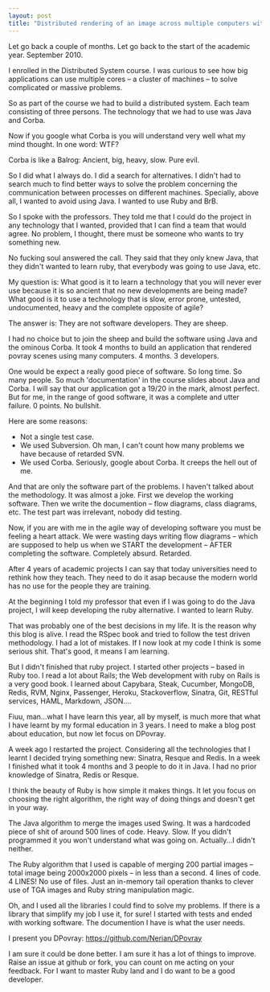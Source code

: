 ```yaml
---
layout: post
title: "Distributed rendering of an image across multiple computers with DPovray"
---                                                                     
```


Let go back a couple of months. Let go back to the start of the academic year. September 2010. 

I enrolled in the Distributed System course. I was curious to see how big applications can use multiple cores – a cluster of machines – to solve complicated or massive problems.            

So as part of the course we had to build a distributed system. Each team consisting of three persons. The technology that we had to use was Java and Corba.

Now if you google what Corba is you will understand very well what my mind thought. In one word: WTF?

Corba is like a Balrog: Ancient, big, heavy, slow. Pure evil.

So I did what I always do. I did a search for alternatives. I didn't had to search much to find better ways to solve the problem concerning the communication between processes on different machines. Specially, above all, I wanted to avoid using Java. I wanted to use Ruby and BrB. 

So I spoke with the professors. They told me that I could do the project in any technology that I wanted, provided that I can find a team that would agree. No problem, I thought, there must be someone who wants to try something new.

No fucking soul answered the call. They said that they only knew Java, that they didn't wanted to learn ruby, that everybody was going to use Java, etc.

My question is: What good is it to learn a technology that you will never ever use because it is so ancient that no new developments are being made? What good is it to use a technology that is slow, error prone, untested, undocumented, heavy and the complete opposite of agile? 

The answer is: They are not software developers. They are sheep.

I had no choice but to join the sheep and build the software using Java and the ominous Corba. It took 4 months to build an application that rendered povray scenes using many computers. 4 months. 3 developers.

One would be expect a really good piece of software. So long time. So many people. So much 'documentation' in the course slides about Java and Corba. I will say that our application got a 19/20 in the mark, almost perfect. But for me, in the range of good software, it was a complete and utter failure. 0 points. No bullshit.

Here are some reasons:

* Not a single test case.
* We used Subversion. Oh man, I can't count how many problems we have because of retarded SVN.
* We used Corba. Seriously, google about Corba. It creeps the hell out of me.

And that are only the software part of the problems. I haven't talked about the methodology. It was almost a joke. First we develop the working software. Then we write the documention – flow diagrams, class diagrams, etc. The test part was irrelevant, nobody did testing.

Now, if you are with me in the agile way of developing software you must be feeling a heart attack. We were wasting days writing flow diagrams – which are supposed to help us when we START the development –  AFTER completing the software. Completely absurd. Retarded.

After 4 years of academic projects I can say that today universities need to rethink how they teach. They need to do it asap because the modern world has no use for the people they are training.

At the beginning I told my professor that even if I was going to do the Java project, I will keep developing the ruby alternative. I wanted to learn Ruby.                       

That was probably one of the best decisions in my life. It is the reason why this blog is alive. I read the RSpec book and tried to follow the test driven methodology. I had a lot of mistakes. If I now look at my code I think is some serious shit. That's good, it means I am learning.

But I didn't finished that ruby project. I started other projects – based in Ruby too. I read a lot about Rails; the Web development with ruby on Rails is a very good book. I learned about Capybara, Steak, Cucumber, MongoDB, Redis, RVM, Nginx, Passenger, Heroku, Stackoverflow, Sinatra, Git, RESTful services, HAML, Markdown, JSON....

Fiuu, man...what I have learn this year, all by myself, is much more that what I have learnt by my formal education in 3 years. I need to make a blog post about education, but now let focus on DPovray.

A week ago I restarted the project. Considering all the technologies that I learnt I decided trying something new: Sinatra, Resque and Redis. In a week I finished what it took 4 months and 3 people to do it in Java. I had no prior knowledge of Sinatra, Redis or Resque.

I think the beauty of Ruby is how simple it makes things. It let you focus on choosing the right algorithm, the right way of doing things and doesn't get in your way.

The Java algorithm to merge the images used Swing. It was a hardcoded piece of shit of around 500 lines of code. Heavy. Slow. If you didn't programmed it you won't understand what was going on. Actually...I didn't neither.

The Ruby algorithm that I used is capable of merging 200 partial images – total image being 2000x2000 pixels – in less than a second. 4 lines of code. 4 LINES! No use of files. Just an in-memory tail operation thanks to clever use of TGA images and Ruby string manipulation magic.               

Oh, and I used all the libraries I could find to solve my problems. If there is a library that simplify my job I use it, for sure! I started with tests and ended with working software. The documention I have is what the user needs.

I present you DPovray:  <a href='https://github.com/Nerian/DPovray'>https://github.com/Nerian/DPovray</a>

I am sure it could be done better. I am sure it has a lot of things to improve. Raise an issue at github or fork, you can count on me acting on your feedback. For I want to master Ruby land and I do want to be a good developer.
